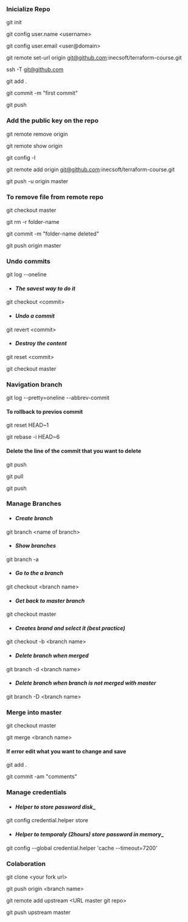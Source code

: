 ### __Inicialize Repo__
git init

git config user.name \<username\>

git config user.email \<user@domain\>

git remote set-url origin git@github.com:inecsoft/terraform-course.git

ssh -T git@github.com

git add .

git commit -m "first commit"

git push

### __Add the public key on the repo__
git remote remove origin

git remote show origin

git config -l

git remote add origin git@github.com:inecsoft/terraform-course.git

git push -u origin master

### __To remove file from remote repo__
git checkout master

git rm -r folder-name

git commit -m "folder-name deleted"

git push origin master

### __Undo commits__
git log --oneline
* #### _The savest way to do it_
git checkout \<commit\>
* #### _Undo a commit_
git revert \<commit\>
* #### _Destroy the content_
git reset \<commit\>

git checkout master

### __Navigation branch__
git log --pretty=oneline --abbrev-commit
#### To rollback to previos commit 
git reset HEAD\~1

git rebase -i HEAD\~6
#### Delete the line of the commit that you want to delete
git push

git pull

git push

### __Manage Branches__
* #### _Create branch_
git branch \<name of branch\>
* #### _Show branches_
git branch -a
* #### _Go to the a branch_
git checkout \<branch name\>
* #### _Get back to master branch_
git checkout master
* #### _Creates brand and select it (best practice)_
git checkout -b \<branch name\>
* #### _Delete branch when merged_
git branch -d \<branch name\>
* #### _Delete branch when branch is not merged with master_
git branch -D \<branch name\>

### __Merge into master__
git checkout master

git merge \<branch name\>
#### If error edit what you want to change and save
git add .

git commit -am "comments"

### __Manage credentials__
* #### _Helper to store password disk__
git config credential.helper store

* #### _Helper to temporaly (2hours) store password in memory__
git config --global credential.helper 'cache --timeout=7200'

### __Colaboration__
git clone \<your fork url\>

git push origin \<branch name\>

git remote add upstream \<URL master git repo\>

git push upstream master

